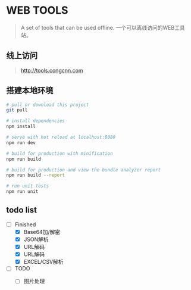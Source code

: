 # WEB TOOLS

> A set of tools that can be used offline.
> 一个可以离线访问的WEB工具站。


## 线上访问
> http://tools.congcnn.com

## 搭建本地环境

``` bash
# pull or download this project
git pull

# install dependencies
npm install

# serve with hot reload at localhost:8080
npm run dev

# build for production with minification
npm run build

# build for production and view the bundle analyzer report
npm run build --report

# run unit tests
npm run unit
```

## todo list

- [ ] Finished
    - [x] Base64加/解密
    - [x] JSON解析
    - [x] URL解码
    - [x] URL解码
    - [x] EXCEL/CSV解析 
- [ ] TODO
    - [ ] 图片处理



